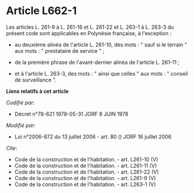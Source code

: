 # Article L662-1

Les articles L. 261-9 à L. 261-16 et L. 261-22 et L. 263-1 à L. 263-3 du présent code sont applicables en Polynésie
française, à l'exception :

- au deuxième alinéa de l'article L. 261-10, des mots : " sauf si le terrain " aux mots : " prestataire de service " ;

- de la première phrase de l'avant-dernier alinéa de l'article L. 261-11 ;

- et à l'article L. 263-3, des mots : " ainsi que celles " aux mots : " conseil de surveillance ".

**Liens relatifs à cet article**

_Codifié par_:

  - Décret n°78-621 1978-05-31 JORF 8 JUIN 1978

_Modifié par_:

  - Loi n°2006-872 du 13 juillet 2006 - art. 80 () JORF 16 juillet 2006

_Cite_:

  - Code de la construction et de l'habitation. - art. L261-10 (V)
  - Code de la construction et de l'habitation. - art. L261-11 (V)
  - Code de la construction et de l'habitation. - art. L261-22 (V)
  - Code de la construction et de l'habitation. - art. L261-9 (V)
  - Code de la construction et de l'habitation. - art. L263-1 (V)
